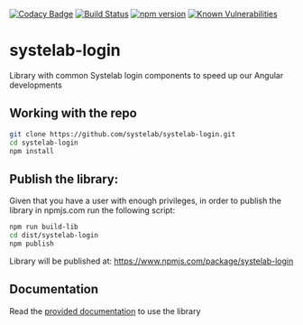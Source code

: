 [![Codacy Badge](https://api.codacy.com/project/badge/Grade/5e9224e6efa34e2a98375cc4afcec7ec)](https://app.codacy.com/app/alfonsserra/systelab-login?utm_source=github.com&utm_medium=referral&utm_content=systelab/systelab-login&utm_campaign=badger)
[![Build Status](https://travis-ci.org/systelab/systelab-login.svg?branch=master)](https://travis-ci.org/systelab/systelab-login)
[![npm version](https://badge.fury.io/js/systelab-login.svg)](https://badge.fury.io/js/systelab-login)
[![Known Vulnerabilities](https://snyk.io/test/github/systelab/systelab-login/badge.svg?targetFile=package.json)](https://snyk.io/test/github/systelab/systelab-login?targetFile=package.json)

# systelab-login

Library with common Systelab login components to speed up our Angular developments


## Working with the repo

```bash
git clone https://github.com/systelab/systelab-login.git
cd systelab-login
npm install
```

## Publish the library:

Given that you have a user with enough privileges, in order to publish the library in npmjs.com run the following script:

```bash
npm run build-lib
cd dist/systelab-login
npm publish
```

Library will be published at: https://www.npmjs.com/package/systelab-login

## Documentation

Read the [provided documentation](https://github.com/systelab/systelab-login/blob/master/projects/systelab-login/README.md) to use the library 
